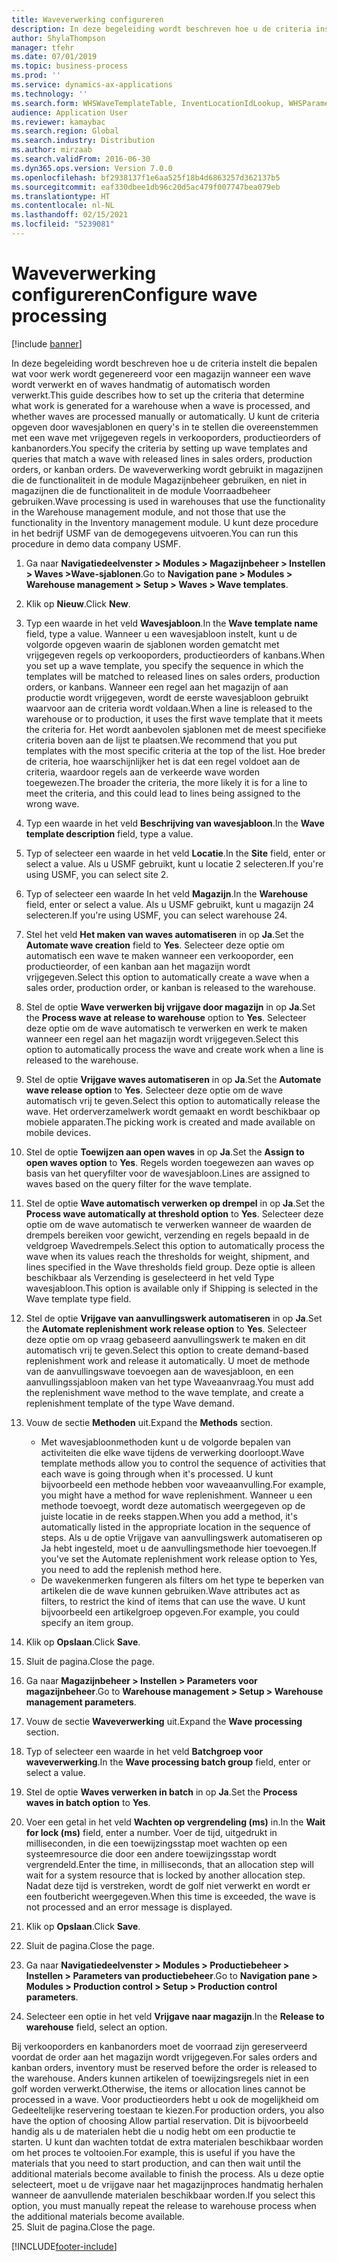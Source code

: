 ```yaml
---
title: Waveverwerking configureren
description: In deze begeleiding wordt beschreven hoe u de criteria instelt die bepalen wat voor werk wordt gegenereerd voor een magazijn wanneer een wave wordt verwerkt en of waves handmatig of automatisch worden verwerkt.
author: ShylaThompson
manager: tfehr
ms.date: 07/01/2019
ms.topic: business-process
ms.prod: ''
ms.service: dynamics-ax-applications
ms.technology: ''
ms.search.form: WHSWaveTemplateTable, InventLocationIdLookup, WHSParameters, ProdParameters, whswavetablecreatenew, WHSWaveTable, WHSWaveAttributes, WHSKanbanWaveTable, WHSWaveTableListPage, WHSKanbanWaveTableListPage
audience: Application User
ms.reviewer: kamaybac
ms.search.region: Global
ms.search.industry: Distribution
ms.author: mirzaab
ms.search.validFrom: 2016-06-30
ms.dyn365.ops.version: Version 7.0.0
ms.openlocfilehash: bf2938137f1e6aa525f18b4d6863257d362137b5
ms.sourcegitcommit: eaf330dbee1db96c20d5ac479f007747bea079eb
ms.translationtype: HT
ms.contentlocale: nl-NL
ms.lasthandoff: 02/15/2021
ms.locfileid: "5239081"
---
```

# <a name="configure-wave-processing"></a><span data-ttu-id="08153-103">Waveverwerking configureren</span><span class="sxs-lookup"><span data-stu-id="08153-103">Configure wave processing</span></span>

[!include [banner](../../includes/banner.md)]

<span data-ttu-id="08153-104">In deze begeleiding wordt beschreven hoe u de criteria instelt die bepalen wat voor werk wordt gegenereerd voor een magazijn wanneer een wave wordt verwerkt en of waves handmatig of automatisch worden verwerkt.</span><span class="sxs-lookup"><span data-stu-id="08153-104">This guide describes how to set up the criteria that determine what work is generated for a warehouse when a wave is processed, and whether waves are processed manually or automatically.</span></span> <span data-ttu-id="08153-105">U kunt de criteria opgeven door wavesjablonen en query's in te stellen die overeenstemmen met een wave met vrijgegeven regels in verkooporders, productieorders of kanbanorders.</span><span class="sxs-lookup"><span data-stu-id="08153-105">You specify the criteria by setting up wave templates and queries that match a wave with released lines in sales orders, production orders, or kanban orders.</span></span> <span data-ttu-id="08153-106">De waveverwerking wordt gebruikt in magazijnen die de functionaliteit in de module Magazijnbeheer gebruiken, en niet in magazijnen die de functionaliteit in de module Voorraadbeheer gebruiken.</span><span class="sxs-lookup"><span data-stu-id="08153-106">Wave processing is used in warehouses that use the functionality in the Warehouse management module, and not those that use the functionality in the Inventory management module.</span></span> <span data-ttu-id="08153-107">U kunt deze procedure in het bedrijf USMF van de demogegevens uitvoeren.</span><span class="sxs-lookup"><span data-stu-id="08153-107">You can run this procedure in demo data company USMF.</span></span>

1. <span data-ttu-id="08153-108">Ga naar **Navigatiedeelvenster > Modules > Magazijnbeheer > Instellen > Waves >Wave-sjablonen**.</span><span class="sxs-lookup"><span data-stu-id="08153-108">Go to **Navigation pane > Modules > Warehouse management > Setup > Waves > Wave templates**.</span></span>
2. <span data-ttu-id="08153-109">Klik op **Nieuw**.</span><span class="sxs-lookup"><span data-stu-id="08153-109">Click **New**.</span></span>
3. <span data-ttu-id="08153-110">Typ een waarde in het veld **Wavesjabloon**.</span><span class="sxs-lookup"><span data-stu-id="08153-110">In the **Wave template name** field, type a value.</span></span> <span data-ttu-id="08153-111">Wanneer u een wavesjabloon instelt, kunt u de volgorde opgeven waarin de sjablonen worden gematcht met vrijgegeven regels op verkooporders, productieorders of kanbans.</span><span class="sxs-lookup"><span data-stu-id="08153-111">When you set up a wave template, you specify the sequence in which the templates will be matched to released lines on sales orders, production orders, or kanbans.</span></span> <span data-ttu-id="08153-112">Wanneer een regel aan het magazijn of aan productie wordt vrijgegeven, wordt de eerste wavesjabloon gebruikt waarvoor aan de criteria wordt voldaan.</span><span class="sxs-lookup"><span data-stu-id="08153-112">When a line is released to the warehouse or to production, it uses the first wave template that it meets the criteria for.</span></span> <span data-ttu-id="08153-113">Het wordt aanbevolen sjablonen met de meest specifieke criteria boven aan de lijst te plaatsen.</span><span class="sxs-lookup"><span data-stu-id="08153-113">We recommend that you put templates with the most specific criteria at the top of the list.</span></span> <span data-ttu-id="08153-114">Hoe breder de criteria, hoe waarschijnlijker het is dat een regel voldoet aan de criteria, waardoor regels aan de verkeerde wave worden toegewezen.</span><span class="sxs-lookup"><span data-stu-id="08153-114">The broader the criteria, the more likely it is for a line to meet the criteria, and this could lead to lines being assigned to the wrong wave.</span></span>  
4. <span data-ttu-id="08153-115">Typ een waarde in het veld **Beschrijving van wavesjabloon**.</span><span class="sxs-lookup"><span data-stu-id="08153-115">In the **Wave template description** field, type a value.</span></span>
5. <span data-ttu-id="08153-116">Typ of selecteer een waarde in het veld **Locatie**.</span><span class="sxs-lookup"><span data-stu-id="08153-116">In the **Site** field, enter or select a value.</span></span> <span data-ttu-id="08153-117">Als u USMF gebruikt, kunt u locatie 2 selecteren.</span><span class="sxs-lookup"><span data-stu-id="08153-117">If you're using USMF, you can select site 2.</span></span>  
6. <span data-ttu-id="08153-118">Typ of selecteer een waarde In het veld **Magazijn**.</span><span class="sxs-lookup"><span data-stu-id="08153-118">In the **Warehouse** field, enter or select a value.</span></span> <span data-ttu-id="08153-119">Als u USMF gebruikt, kunt u magazijn 24 selecteren.</span><span class="sxs-lookup"><span data-stu-id="08153-119">If you're using USMF, you can select warehouse 24.</span></span>  
7. <span data-ttu-id="08153-120">Stel het veld **Het maken van waves automatiseren** in op **Ja**.</span><span class="sxs-lookup"><span data-stu-id="08153-120">Set the **Automate wave creation** field to **Yes**.</span></span> <span data-ttu-id="08153-121">Selecteer deze optie om automatisch een wave te maken wanneer een verkooporder, een productieorder, of een kanban aan het magazijn wordt vrijgegeven.</span><span class="sxs-lookup"><span data-stu-id="08153-121">Select this option to automatically create a wave when a sales order, production order, or kanban is released to the warehouse.</span></span>  
8. <span data-ttu-id="08153-122">Stel de optie **Wave verwerken bij vrijgave door magazijn** in op **Ja**.</span><span class="sxs-lookup"><span data-stu-id="08153-122">Set the **Process wave at release to warehouse** option to **Yes**.</span></span> <span data-ttu-id="08153-123">Selecteer deze optie om de wave automatisch te verwerken en werk te maken wanneer een regel aan het magazijn wordt vrijgegeven.</span><span class="sxs-lookup"><span data-stu-id="08153-123">Select this option to automatically process the wave and create work when a line is released to the warehouse.</span></span>  
9. <span data-ttu-id="08153-124">Stel de optie **Vrijgave waves automatiseren** in op **Ja**.</span><span class="sxs-lookup"><span data-stu-id="08153-124">Set the **Automate wave release option** to **Yes**.</span></span> <span data-ttu-id="08153-125">Selecteer deze optie om de wave automatisch vrij te geven.</span><span class="sxs-lookup"><span data-stu-id="08153-125">Select this option to automatically release the wave.</span></span> <span data-ttu-id="08153-126">Het orderverzamelwerk wordt gemaakt en wordt beschikbaar op mobiele apparaten.</span><span class="sxs-lookup"><span data-stu-id="08153-126">The picking work is created and made available on mobile devices.</span></span>  
10. <span data-ttu-id="08153-127">Stel de optie **Toewijzen aan open waves** in op **Ja**.</span><span class="sxs-lookup"><span data-stu-id="08153-127">Set the **Assign to open waves option** to **Yes**.</span></span> <span data-ttu-id="08153-128">Regels worden toegewezen aan waves op basis van het queryfilter voor de wavesjabloon.</span><span class="sxs-lookup"><span data-stu-id="08153-128">Lines are assigned to waves based on the query filter for the wave template.</span></span>  
11. <span data-ttu-id="08153-129">Stel de optie **Wave automatisch verwerken op drempel** in op **Ja**.</span><span class="sxs-lookup"><span data-stu-id="08153-129">Set the **Process wave automatically at threshold option** to **Yes**.</span></span> <span data-ttu-id="08153-130">Selecteer deze optie om de wave automatisch te verwerken wanneer de waarden de drempels bereiken voor gewicht, verzending en regels bepaald in de veldgroep Wavedrempels.</span><span class="sxs-lookup"><span data-stu-id="08153-130">Select this option to automatically process the wave when its values reach the thresholds for weight, shipment, and lines specified in the Wave thresholds field group.</span></span> <span data-ttu-id="08153-131">Deze optie is alleen beschikbaar als Verzending is geselecteerd in het veld Type wavesjabloon.</span><span class="sxs-lookup"><span data-stu-id="08153-131">This option is available only if Shipping is selected in the Wave template type field.</span></span>  
12. <span data-ttu-id="08153-132">Stel de optie **Vrijgave van aanvullingswerk automatiseren** in op **Ja**.</span><span class="sxs-lookup"><span data-stu-id="08153-132">Set the **Automate replenishment work release option** to **Yes**.</span></span> <span data-ttu-id="08153-133">Selecteer deze optie om op vraag gebaseerd aanvullingswerk te maken en dit automatisch vrij te geven.</span><span class="sxs-lookup"><span data-stu-id="08153-133">Select this option to create demand-based replenishment work and release it automatically.</span></span> <span data-ttu-id="08153-134">U moet de methode van de aanvullingswave toevoegen aan de wavesjabloon, en een aanvullingssjabloon maken van het type Waveaanvraag.</span><span class="sxs-lookup"><span data-stu-id="08153-134">You must add the replenishment wave method to the wave template, and create a replenishment template of the type Wave demand.</span></span>  
13. <span data-ttu-id="08153-135">Vouw de sectie **Methoden** uit.</span><span class="sxs-lookup"><span data-stu-id="08153-135">Expand the **Methods** section.</span></span>

    - <span data-ttu-id="08153-136">Met wavesjabloonmethoden kunt u de volgorde bepalen van activiteiten die elke wave tijdens de verwerking doorloopt.</span><span class="sxs-lookup"><span data-stu-id="08153-136">Wave template methods allow you to control the sequence of activities that each wave is going through when it's processed.</span></span> <span data-ttu-id="08153-137">U kunt bijvoorbeeld een methode hebben voor waveaanvulling.</span><span class="sxs-lookup"><span data-stu-id="08153-137">For example, you might have a method for wave replenishment.</span></span> <span data-ttu-id="08153-138">Wanneer u een methode toevoegt, wordt deze automatisch weergegeven op de juiste locatie in de reeks stappen.</span><span class="sxs-lookup"><span data-stu-id="08153-138">When you add a method, it's automatically listed in the appropriate location in the sequence of steps.</span></span> <span data-ttu-id="08153-139">Als u de optie Vrijgave van aanvullingswerk automatiseren op Ja hebt ingesteld, moet u de aanvullingsmethode hier toevoegen.</span><span class="sxs-lookup"><span data-stu-id="08153-139">If you've set the Automate replenishment work release option to Yes, you need to add the replenish method here.</span></span>  
    - <span data-ttu-id="08153-140">De wavekenmerken fungeren als filters om het type te beperken van artikelen die de wave kunnen gebruiken.</span><span class="sxs-lookup"><span data-stu-id="08153-140">Wave attributes act as filters, to restrict the kind of items that can use the wave.</span></span> <span data-ttu-id="08153-141">U kunt bijvoorbeeld een artikelgroep opgeven.</span><span class="sxs-lookup"><span data-stu-id="08153-141">For example, you could specify an item group.</span></span>  
14. <span data-ttu-id="08153-142">Klik op **Opslaan**.</span><span class="sxs-lookup"><span data-stu-id="08153-142">Click **Save**.</span></span>
15. <span data-ttu-id="08153-143">Sluit de pagina.</span><span class="sxs-lookup"><span data-stu-id="08153-143">Close the page.</span></span>
16. <span data-ttu-id="08153-144">Ga naar **Magazijnbeheer > Instellen > Parameters voor magazijnbeheer**.</span><span class="sxs-lookup"><span data-stu-id="08153-144">Go to **Warehouse management > Setup > Warehouse management parameters**.</span></span>
17. <span data-ttu-id="08153-145">Vouw de sectie **Waveverwerking** uit.</span><span class="sxs-lookup"><span data-stu-id="08153-145">Expand the **Wave processing** section.</span></span>
18. <span data-ttu-id="08153-146">Typ of selecteer een waarde in het veld **Batchgroep voor waveverwerking**.</span><span class="sxs-lookup"><span data-stu-id="08153-146">In the **Wave processing batch group** field, enter or select a value.</span></span>
19. <span data-ttu-id="08153-147">Stel de optie **Waves verwerken in batch** in op **Ja**.</span><span class="sxs-lookup"><span data-stu-id="08153-147">Set the **Process waves in batch option** to **Yes**.</span></span>
20. <span data-ttu-id="08153-148">Voer een getal in het veld **Wachten op vergrendeling (ms)** in.</span><span class="sxs-lookup"><span data-stu-id="08153-148">In the **Wait for lock (ms)** field, enter a number.</span></span> <span data-ttu-id="08153-149">Voer de tijd, uitgedrukt in milliseconden, in die een toewijzingsstap moet wachten op een systeemresource die door een andere toewijzingsstap wordt vergrendeld.</span><span class="sxs-lookup"><span data-stu-id="08153-149">Enter the time, in milliseconds, that an allocation step will wait for a system resource that is locked by another allocation step.</span></span> <span data-ttu-id="08153-150">Nadat deze tijd is verstreken, wordt de golf niet verwerkt en wordt er een foutbericht weergegeven.</span><span class="sxs-lookup"><span data-stu-id="08153-150">When this time is exceeded, the wave is not processed and an error message is displayed.</span></span>  
21. <span data-ttu-id="08153-151">Klik op **Opslaan**.</span><span class="sxs-lookup"><span data-stu-id="08153-151">Click **Save**.</span></span>
22. <span data-ttu-id="08153-152">Sluit de pagina.</span><span class="sxs-lookup"><span data-stu-id="08153-152">Close the page.</span></span>
23. <span data-ttu-id="08153-153">Ga naar **Navigatiedeelvenster > Modules > Productiebeheer > Instellen > Parameters van productiebeheer**.</span><span class="sxs-lookup"><span data-stu-id="08153-153">Go to **Navigation pane > Modules > Production control > Setup > Production control parameters**.</span></span>
24. <span data-ttu-id="08153-154">Selecteer een optie in het veld **Vrijgave naar magazijn**.</span><span class="sxs-lookup"><span data-stu-id="08153-154">In the **Release to warehouse** field, select an option.</span></span>

<span data-ttu-id="08153-155">Bij verkooporders en kanbanorders moet de voorraad zijn gereserveerd voordat de order aan het magazijn wordt vrijgegeven.</span><span class="sxs-lookup"><span data-stu-id="08153-155">For sales orders and kanban orders, inventory must be reserved before the order is released to the warehouse.</span></span> <span data-ttu-id="08153-156">Anders kunnen artikelen of toewijzingsregels niet in een golf worden verwerkt.</span><span class="sxs-lookup"><span data-stu-id="08153-156">Otherwise, the items or allocation lines cannot be processed in a wave.</span></span> <span data-ttu-id="08153-157">Voor productieorders hebt u ook de mogelijkheid om Gedeeltelijke reservering toestaan te kiezen.</span><span class="sxs-lookup"><span data-stu-id="08153-157">For production orders, you also have the option of choosing Allow partial reservation.</span></span> <span data-ttu-id="08153-158">Dit is bijvoorbeeld handig als u de materialen hebt die u nodig hebt om een productie te starten. U kunt dan wachten totdat de extra materialen beschikbaar worden om het proces te voltooien.</span><span class="sxs-lookup"><span data-stu-id="08153-158">For example, this is useful if you have the materials that you need to start production, and can then wait until the additional materials become available to finish the process.</span></span> <span data-ttu-id="08153-159">Als u deze optie selecteert, moet u de vrijgave naar het magazijnproces handmatig herhalen wanneer de aanvullende materialen beschikbaar worden.</span><span class="sxs-lookup"><span data-stu-id="08153-159">If you select this option, you must manually repeat the release to warehouse process when the additional materials become available.</span></span>  
25. <span data-ttu-id="08153-160">Sluit de pagina.</span><span class="sxs-lookup"><span data-stu-id="08153-160">Close the page.</span></span>



[!INCLUDE[footer-include](../../../includes/footer-banner.md)]